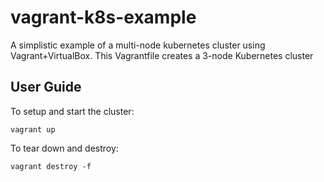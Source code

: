# vagrant-k8s-example

A simplistic example of a multi-node kubernetes cluster using Vagrant+VirtualBox. This Vagrantfile creates a 3-node Kubernetes cluster

## User Guide

To setup and start the cluster:

```
vagrant up
```

To tear down and destroy:

```
vagrant destroy -f
```

